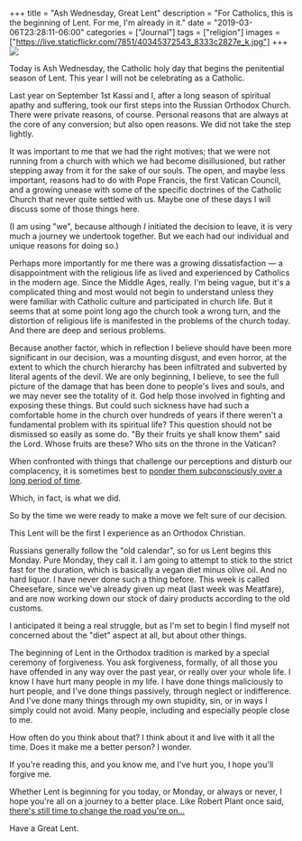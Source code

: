 +++
title = "Ash Wednesday, Great Lent"
description = "For Catholics, this is the beginning of Lent. For me, I'm already in it."
date = "2019-03-06T23:28:11-06:00"
categories = ["Journal"]
tags = ["religion"]
images = ["https://live.staticflickr.com/7851/40345372543_8333c2827e_k.jpg"]
+++
![](https://live.staticflickr.com/7851/40345372543_8333c2827e_k.jpg)

Today is Ash Wednesday, the Catholic holy day that begins the penitential season of Lent. This year I will not be celebrating as a Catholic.

Last year on September 1st Kassi and I, after a long season of spiritual apathy and suffering, took our first steps into the Russian Orthodox Church. There were private reasons, of course. Personal reasons that are always at the core of any conversion; but also open reasons. We did not take the step lightly. 
<!--more-->
It was important to me that we had the right motives; that we were not running from a church with which we had become disillusioned, but rather stepping away from it for the sake of our souls. The open, and maybe less important, reasons had to do with Pope Francis, the first Vatican Council, and a growing unease with some of the specific doctrines of the Catholic Church that never quite settled with us. Maybe one of these days I will discuss some of those things here. 

(I am using "we", because although *I* initiated the decision to leave, it is very much a journey we undertook together. But we each had our individual and unique reasons for doing so.)

Perhaps more importantly for me there was a growing dissatisfaction — a disappointment  with the religious life as lived and experienced by Catholics in the modern age. Since the Middle Ages, really. I'm being vague, but it's a complicated thing and most would not begin to understand unless they were familiar with Catholic culture and participated in church life. But it seems that at some point long ago the church took a wrong turn, and the distortion of religious life is manifested in the problems of the church today. And there are deep and serious problems.

Because another factor, which in reflection I believe should have been more significant in our decision, was a mounting disgust, and even horror, at the extent to which the church hierarchy has been infiltrated and subverted by literal agents of the devil. We are only beginning, I believe, to see the full picture of the damage that has been done to people's lives and souls, and we may never see the totality of it. God help those involved in fighting and exposing these things. But could such sickness have had such a comfortable home in the church over hundreds of years if there weren't a fundamental problem with its spiritual life? This question should not be dismissed so easily as some do. "By their fruits ye shall know them" said the Lord. Whose fruits are these? Who sits on the throne in the Vatican?

When confronted with things that challenge our perceptions and disturb our complacency, it is sometimes best to [ponder them subconsciously over a long period of time](https://www.amazon.com/Hare-Brain-Tortoise-Mind-Intelligence/dp/0060955414/ref=sr_1_1?keywords=tortoise+mind&qid=1551972178&s=gateway&sr=8-1). 

Which, in fact, is what we did.  

So by the time we were ready to make a move we felt sure of our decision. 

This Lent will be the first I experience as an Orthodox Christian. 

Russians generally follow the "old calendar", so for us Lent begins this Monday. Pure Monday, they call it. I am going to attempt to stick to the strict fast for the duration, which is basically a vegan diet minus olive oil. And no hard liquor. I have never done such a thing before. This week is called Cheesefare, since we've already given up meat (last week was Meatfare), and are now working down our stock of dairy products according to the old customs. 

I anticipated it being a real struggle, but as I'm set to begin I find myself not concerned about the "diet" aspect at all, but about other things.

The beginning of Lent in the Orthodox tradition is marked by a special ceremony of forgiveness. You ask forgiveness, formally, of all those you have offended in any way over the past year, or really over your whole life. I know I have hurt many people in my life. I have done things maliciously to hurt people, and I've done things passively, through neglect or indifference. And I've done many things through my own stupidity, sin, or in ways I simply could not avoid. Many people, including and especially people close to me. 

How often do you think about that? I think about it and live with it all the time. Does it make me a better person? I wonder.

If you're reading this, and you know me, and I've hurt you, I hope you'll forgive me. 

Whether Lent is beginning for you today, or Monday, or always or never, I hope you're all on a journey to a better place. Like Robert Plant once said, [there's still time to change the road you're on…](https://www.youtube.com/watch?v=D9ioyEvdggk)

Have a Great Lent.
